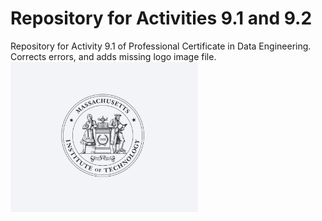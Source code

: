 # Repository for Activities 9.1 and 9.2
Repository for Activity 9.1 of  Professional Certificate in Data Engineering. 
Corrects errors, and adds missing logo image file.
<img src= "./MIT.png" width='300'/>   

